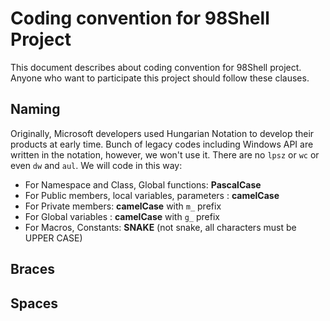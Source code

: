 # Coding convention for 98Shell Project

This document describes about coding convention for 98Shell project. Anyone who want to participate this project should follow these clauses. 

## Naming

Originally, Microsoft developers used Hungarian Notation to develop their products at early time. Bunch of legacy codes including Windows API are written in the notation, however, we won't use it. There are no `lpsz` or `wc` or even `dw` and `aul`. We will code in this way:

 * For Namespace and Class, Global functions: **PascalCase**
 * For Public members, local variables, parameters : **camelCase**
 * For Private members: **camelCase** with `m_` prefix
 * For Global variables : **camelCase** with `g_` prefix
 * For Macros, Constants: **SNAKE** (not snake, all characters must be UPPER CASE)
 
 
## Braces


## Spaces

